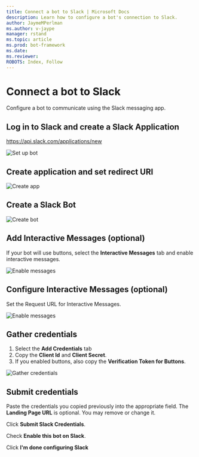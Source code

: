 ```yaml
---
title: Connect a bot to Slack | Microsoft Docs
description: Learn how to configure a bot's connection to Slack.
author: JaymeMPerlman
ms.author: v-jaype
manager: rstand
ms.topic: article
ms.prod: bot-framework
ms.date:
ms.reviewer:
ROBOTS: Index, Follow
---
```

# Connect a bot to Slack

Configure a bot to communicate using the Slack messaging app.

## Log in to Slack and create a Slack Application

https://api.slack.com/applications/new 

![Set up bot](~/media/channels/slack-NewApp.png)

## Create application and set redirect URI

![Create app](~/media/channels/slack-CreateApp.png)

## Create a Slack Bot

![Create bot](~/media/channels/slack-CreateBot.png)

## Add Interactive Messages (optional)

If your bot will use buttons, select the **Interactive Messages** tab and enable interactive messages.

![Enable messages](~/media/channels/slack-EnableMessages.png)

## Configure Interactive Messages (optional)

Set the Request URL for Interactive Messages.

![Enable messages](~/media/channels/slack-MessageURL.png)

## Gather credentials
1. Select the **Add Credentials** tab 
2. Copy the **Client Id** and **Client Secret**.
3. If you enabled buttons, also copy the **Verification Token for Buttons**.

![Gather credentials](~/media/channels/slack-StepAuth.png)

## Submit credentials

Paste the credentials you copied previously into the appropriate field.
The **Landing Page URL** is optional. You may remove or change it.

Click **Submit Slack Credentials**.

Check **Enable this bot on Slack**.

Click **I'm done configuring Slack**


